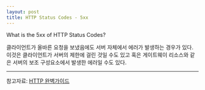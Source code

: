 ```yaml
---
layout: post
title: HTTP Status Codes - 5xx
---
```

What is the 5xx of HTTP Status Codes?

클라이언트가 올바른 요청을 보냈음에도 서버 자체에서 에러가 발생하는 경우가 있다.
이것은 클라이언트가 서버의 제한에 걸린 것일 수도 있고 혹은 게이트웨이 리소스와 같은 서버의 보조 구성요소에서 발생한 에러일 수도 있다.



---
참고자료: [HTTP 완벽가이드](http://kyobobook.co.kr/product/detailViewKor.laf?mallGb=KOR&ejkGb=KOR&barcode=9788966261208)